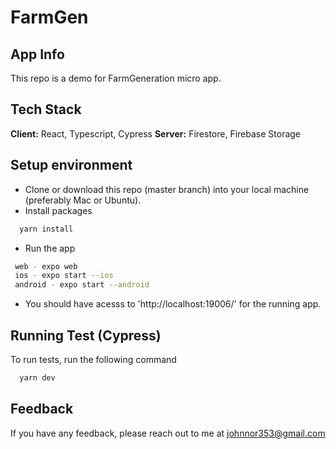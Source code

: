 # FarmGen
## App Info
This repo is a demo for FarmGeneration micro app.

## Tech Stack
**Client:** React, Typescript, Cypress
**Server:** Firestore, Firebase Storage

## Setup environment
- Clone or download this repo (master branch) into your local machine (preferably Mac or Ubuntu).
- Install packages
```bash
  yarn install
```
- Run the app
```bash
 web - expo web
 ios - expo start --ios
 android - expo start --android
```
- You should have acesss to 'http://localhost:19006/' for the running app.

## Running Test (Cypress)
To run tests, run the following command
```bash
  yarn dev
```

## Feedback
If you have any feedback, please reach out to me at johnnor353@gmail.com
